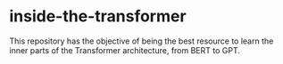 # inside-the-transformer
This repository has the objective of being the best resource to learn the inner parts of the Transformer architecture, from BERT to GPT.
